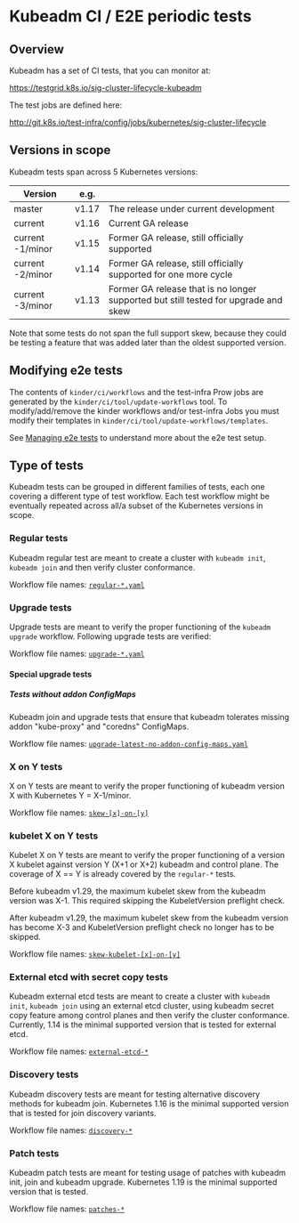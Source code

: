 # Kubeadm CI / E2E periodic tests

## Overview

Kubeadm has a set of CI tests, that you can monitor at:

https://testgrid.k8s.io/sig-cluster-lifecycle-kubeadm

The test jobs are defined here:

http://git.k8s.io/test-infra/config/jobs/kubernetes/sig-cluster-lifecycle

## Versions in scope

Kubeadm tests span across 5 Kubernetes versions:

| Version          | e.g.   |                                                              |
| ---------------- | ------ | ------------------------------------------------------------ |
| master           | v1.17  | The release under current development                        |
| current          | v1.16  | Current GA release                                           |
| current -1/minor | v1.15  | Former GA release, still officially supported                |
| current -2/minor | v1.14  | Former GA release, still officially supported for one more cycle |
| current -3/minor | v1.13  | Former GA release that is no longer supported but still tested for upgrade and skew |

Note that some tests do not span the full support skew, because they could be testing a feature that was added later
than the oldest supported version.

## Modifying e2e tests

The contents of `kinder/ci/workflows` and the test-infra Prow jobs are generated
by the `kinder/ci/tool/update-workflows` tool. To modify/add/remove the kinder workflows and/or
test-infra Jobs you must modify their templates in `kinder/ci/tool/update-workflows/templates`.

See [Managing e2e tests](../../docs/managing-e2e-tests.md) to understand more about the e2e test
setup.

## Type of tests

Kubeadm tests can be grouped in different families of tests, each one covering a different type of test workflow. Each test workflow
might be eventually repeated across all/a subset of the Kubernetes versions in scope.

### Regular tests

Kubeadm regular test are meant to create a cluster with `kubeadm init`, `kubeadm join` and then verify cluster
conformance.

Workflow file names: [`regular-*.yaml`](./workflows)

### Upgrade tests

Upgrade tests are meant to verify the proper functioning of the `kubeadm upgrade` workflow. Following upgrade tests are verified:

Workflow file names: [`upgrade-*.yaml`](./workflows)

#### Special upgrade tests

##### Tests without addon ConfigMaps

Kubeadm join and upgrade tests that ensure that kubeadm tolerates missing addon "kube-proxy" and "coredns" ConfigMaps.

Workflow file names: [`upgrade-latest-no-addon-config-maps.yaml`](./workflows)

### X on Y tests

X on Y tests are meant to verify the proper functioning of kubeadm version X with Kubernetes Y = X-1/minor.

Workflow file names: [`skew-[x]-on-[y]`](./workflows)

### kubelet X on Y tests

Kubelet X on Y tests are meant to verify the proper functioning of a version X kubelet against version Y (X+1 or X+2)
kubeadm and control plane. The coverage of X == Y is already covered by the `regular-*` tests.

Before kubeadm v1.29, the maximum kubelet skew from the kubeadm version was X-1. This required skipping
the KubeletVersion preflight check.

After kubeadm v1.29, the maximum kubelet skew from the kubeadm version has become X-3 and KubeletVersion
preflight check no longer has to be skipped.

Workflow file names: [`skew-kubelet-[x]-on-[y]`](./workflows)

### External etcd with secret copy tests

Kubeadm external etcd tests are meant to create a cluster with `kubeadm init`, `kubeadm join` using an external etcd cluster,
using kubeadm secret copy feature among control planes and then verify the cluster conformance. Currently, 1.14 is
the minimal supported version that is tested for external etcd.

Workflow file names: [`external-etcd-*`](./workflows)

### Discovery tests

Kubeadm discovery tests are meant for testing alternative discovery methods for kubeadm join. Kubernetes 1.16 is
the minimal supported version that is tested for join discovery variants.

Workflow file names: [`discovery-*`](./workflows)

### Patch tests

Kubeadm patch tests are meant for testing usage of patches with kubeadm init, join and kubeadm upgrade.
Kubernetes 1.19 is the minimal supported version that is tested.

Workflow file names: [`patches-*`](./workflows)
